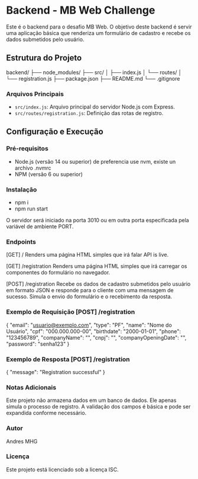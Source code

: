 # Backend - MB Web Challenge

Este é o backend para o desafio MB Web. O objetivo deste backend é servir uma aplicação básica que renderiza um formulário de cadastro e recebe os dados submetidos pelo usuário.

## Estrutura do Projeto

backend/
├── node_modules/
├── src/
│ ├── index.js
│ └── routes/
│   └── registration.js
├── package.json
├── README.md
└── .gitignore

### Arquivos Principais

- `src/index.js`: Arquivo principal do servidor Node.js com Express.
- `src/routes/registration.js`: Definição das rotas de registro.

## Configuração e Execução

### Pré-requisitos

- Node.js (versão 14 ou superior) de preferencia use  nvm, existe un archivo .nvmrc
- NPM (versão 6 ou superior)

### Instalação

- npm i
- npm run start

O servidor será iniciado na porta 3010 ou em outra porta especificada pela variável de ambiente PORT.

### Endpoints

[GET] /
Renders uma página HTML simples que irá falar API is live.

[GET] /registration
Renders uma página HTML simples que irá carregar os componentes do formulário no navegador.

[POST] /registration
Recebe os dados de cadastro submetidos pelo usuário em formato JSON e responde para o cliente com uma mensagem de sucesso. Simula o envio do formulário e o recebimento da resposta.

### Exemplo de Requisição [POST] /registration

{
  "email": "usuario@exemplo.com",
  "type": "PF",
  "name": "Nome do Usuário",
  "cpf": "000.000.000-00",
  "birthdate": "2000-01-01",
  "phone": "123456789",
  "companyName": "",
  "cnpj": "",
  "companyOpeningDate": "",
  "password": "senha123"
}

### Exemplo de Resposta [POST] /registration

{
  "message": "Registration successful"
}

###  Notas Adicionais

Este projeto não armazena dados em um banco de dados. Ele apenas simula o processo de registro.
A validação dos campos é básica e pode ser expandida conforme necessário.

### Autor

Andres MHG

### Licença

Este projeto está licenciado sob a licença ISC.
